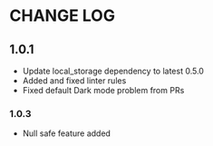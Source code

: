 # CHANGE LOG

## 1.0.1

- Update local_storage dependency to latest 0.5.0
- Added and fixed linter rules
- Fixed default Dark mode problem from PRs

### 1.0.3

- Null safe feature added
